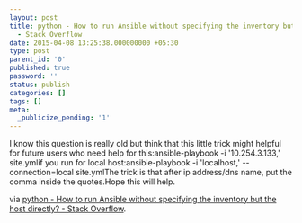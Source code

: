 ```yaml
---
layout: post
title: python - How to run Ansible without specifying the inventory but the host directly?
  - Stack Overflow
date: 2015-04-08 13:25:38.000000000 +05:30
type: post
parent_id: '0'
published: true
password: ''
status: publish
categories: []
tags: []
meta:
  _publicize_pending: '1'
---
```

<p>I know this question is really old but think that this little trick might helpful for future users who need help for this:ansible-playbook -i '10.254.3.133,' site.ymlif you run for local host:ansible-playbook -i 'localhost,' --connection=local site.ymlThe trick is that after ip address/dns name, put the comma inside the quotes.Hope this will help.</p>
<p>via <a href="http://stackoverflow.com/questions/17188147/how-to-run-ansible-without-specifying-the-inventory-but-the-host-directly">python - How to run Ansible without specifying the inventory but the host directly? - Stack Overflow</a>.</p>
